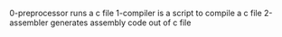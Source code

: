 0-preprocessor runs a c file
1-compiler is a script to compile a c file
2-assembler generates assembly code out of c file
